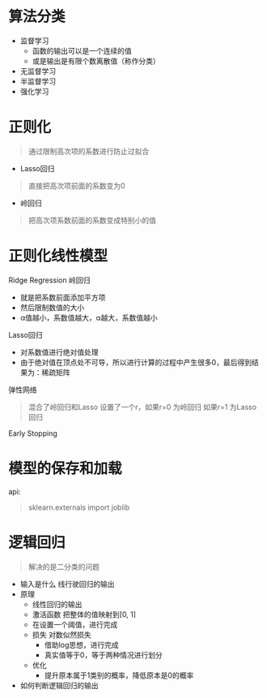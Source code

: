 # 算法分类
- 监督学习
  - 函数的输出可以是一个连续的值
  - 或是输出是有限个数离散值（称作分类）
- 无监督学习
- 半监督学习
- 强化学习

# 正则化
> 通过限制高次项的系数进行防止过拟合
- Lasso回归
> 直接把高次项前面的系数变为0
- 岭回归
> 把高次项系数前面的系数变成特别小的值

# 正则化线性模型

Ridge Regression 岭回归
   
   - 就是把系数前面添加平方项
   - 然后限制数值的大小
   - α值越小，系数值越大，α越大，系数值越小

Lasso回归

   - 对系数值进行绝对值处理
   - 由于绝对值在顶点处不可导，所以进行计算的过程中产生很多0，最后得到结果为：稀疏矩阵

弹性网络
> 混合了岭回归和Lasso 设置了一个r，如果r=0 为岭回归 如果r=1 为Lasso回归

Early Stopping

# 模型的保存和加载

api:
> sklearn.externals import joblib

# 逻辑回归
> 解决的是二分类的问题

- 输入是什么 线行驶回归的输出
- 原理
    - 线性回归的输出
    - 激活函数 把整体的值映射到[0, 1]
    - 在设置一个阈值，进行完成
    - 损失 对数似然损失
        - 借助log思想，进行完成
        - 真实值等于0，等于两种情况进行划分
    - 优化
        - 提升原本属于1类别的概率，降低原本是0的概率
- 如何判断逻辑回归的输出


